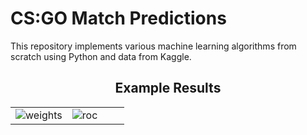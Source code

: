 # CS:GO Match Predictions

This repository implements various machine learning algorithms from scratch using Python and data from Kaggle.

<table>
  <h2 align="center"><b>Example Results</b></h2>
  <tr>
    <td width=50%>
        <img src="https://github.com/markoleptic/CSGO-Match-Predictions/assets/86213229/9d98c5fc-3e5d-4d42-81fe-55e944efaccc" alt="weights">
    </td>
    <td width=50%>
        <img src="https://github.com/markoleptic/CSGO-Match-Predictions/assets/86213229/4dce996a-7954-4b94-b627-32c563ed505e" alt="roc">
    </td>
  </tr>
</table>
